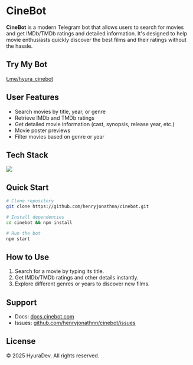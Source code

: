 # CineBot

**CineBot** is a modern Telegram bot that allows users to search for movies and get IMDb/TMDb ratings and detailed information. It's designed to help movie enthusiasts quickly discover the best films and their ratings without the hassle.

## Try My Bot
[t.me/hyura_cinebot](https://t.me/hyura_cinebot)

## User Features
- Search movies by title, year, or genre
- Retrieve IMDb and TMDb ratings
- Get detailed movie information (cast, synopsis, release year, etc.)
- Movie poster previews
- Filter movies based on genre or year

## Tech Stack
<p>
  <img src="https://skillicons.dev/icons?i=javascript,nodejs&perline=7" />
</p>

## Quick Start

```bash
# Clone repository
git clone https://github.com/henryjonathnn/cinebot.git

# Install dependencies
cd cinebot && npm install

# Run the bot
npm start
```

## How to Use
1. Search for a movie by typing its title.
2. Get IMDb/TMDb ratings and other details instantly.
3. Explore different genres or years to discover new films.

## Support
- Docs: [docs.cinebot.com](https://github.com/henryjonathnn/cinebot.git)
- Issues: [github.com/henryjonathnn/cinebot/issues](https://github.com/henryjonathnn/cinebot/issues)

## License
© 2025 HyuraDev. All rights reserved.

